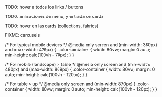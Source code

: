 TODO: hover a todos los links / buttons

TODO: animaciones de menu, y entrada de cards

TODO: hover en las cards (collections, fabrics)

FIXME: carousels



/* For typical mobile devices */
@media only screen and (min-width: 360px) and (max-width: 479px) {
  .color-container {
    width: 80vw;
    margin: 0 auto;
    min-height: calc(100vh - 70px);
  }
}

/* For mobile (landscape) > table */
@media only screen and (min-width: 480px) and (max-width: 869px) {
  .color-container {
    width: 80vw;
    margin: 0 auto;
    min-height: calc(100vh - 120px);
  }
}

/* For table > up */
@media only screen and (min-width: 870px) {
  .color-container {
    width: 80vw;
    margin: 0 auto;
    min-height: calc(100vh - 120px);
  }
}